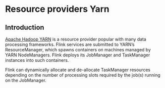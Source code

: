 # Resource providers Yarn



## Introduction

[Apache Hadoop YARN](https://hadoop.apache.org/docs/current/hadoop-yarn/hadoop-yarn-site/YARN.html) is a resource provider popular with many data processing frameworks. Flink services are submitted to YARN’s ResourceManager, which spawns containers on machines managed by YARN NodeManagers. Flink deploys its JobManager and TaskManager instances into such containers.

Flink can dynamically allocate and de-allocate TaskManager resources depending on the number of processing slots required by the job(s) running on the JobManager.



